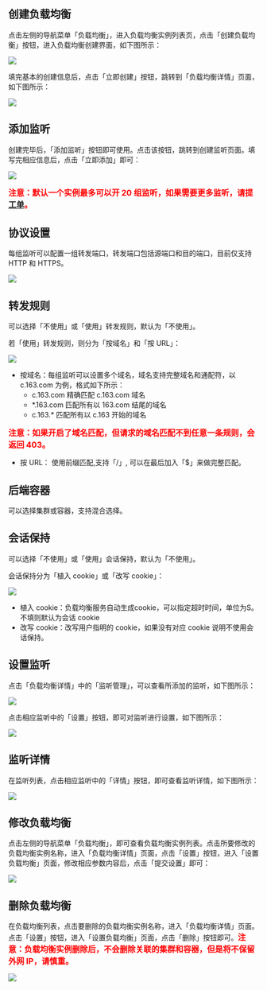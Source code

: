 ## 创建负载均衡

点击左侧的导航菜单「负载均衡」，进入负载均衡实例列表页，点击「创建负载均衡」按钮，进入负载均衡创建界面，如下图所示：

![]( ./image/创建负载均衡_创建负载均衡.png)

填完基本的创建信息后，点击「立即创建」按钮，跳转到「负载均衡详情」页面，如下图所示：

![](./image/创建负载均衡_负载均衡详情.png)

## 添加监听

创建完毕后，「添加监听」按钮即可使用。点击该按钮，跳转到创建监听页面。填写完相应信息后，点击「立即添加」即可：

![](./image/创建负载均衡_添加监听.png)

<font color=#FF0000 size=3>**注意：默认一个实例最多可以开 20 组监听，如果需要更多监听，请提 [工单](https://c.163.com/wiki/index.php?title=%E8%81%94%E7%B3%BB%E6%88%91%E4%BB%AC#.E5.B7.A5.E5.8D.95)。**</font>

## 协议设置

每组监听可以配置一组转发端口，转发端口包括源端口和目的端口，目前仅支持 HTTP 和 HTTPS。

![](./image/创建负载均衡_协议设置.png)

## 转发规则

可以选择「不使用」或「使用」转发规则，默认为「不使用」。

若「使用」转发规则，则分为「按域名」和「按 URL」：

![](./image/创建负载均衡_协议设置.png)

 * 按域名：每组监听可以设置多个域名，域名支持完整域名和通配符，以 c.163.com 为例，格式如下所示：
	* c.163.com 精确匹配 c.163.com 域名
	* *.163.com 匹配所有以 163.com 结尾的域名
	* c.163.* 匹配所有以 c.163 开始的域名
	
<font color=#FF0000 size=3>**注意：如果开启了域名匹配，但请求的域名匹配不到任意一条规则，会返回 403。**</font>
* 按 URL： 使用前缀匹配,支持「/」, 可以在最后加入「$」来做完整匹配。

## 后端容器

可以选择集群或容器，支持混合选择。

## 会话保持

可以选择「不使用」或「使用」会话保持，默认为「不使用」。

会话保持分为「植入 cookie」或「改写 cookie」：

![](./image/创建负载均衡_会话保持.png)

* 植入 cookie：负载均衡服务自动生成cookie，可以指定超时时间，单位为S。不填则默认为会话 cookie
* 改写 cookie：改写用户指明的 cookie，如果没有对应 cookie 说明不使用会话保持。
## 设置监听
点击「负载均衡详情」中的「监听管理」，可以查看所添加的监听，如下图所示：

![](./image/创建负载均衡_监听列表.png)

点击相应监听中的「设置」按钮，即可对监听进行设置，如下图所示：

![](./image/创建负载均衡_设置监听.png)

## 监听详情
在监听列表，点击相应监听中的「详情」按钮，即可查看监听详情，如下图所示：

![](./image/创建负载均衡_监听详情.png)

## 修改负载均衡
点击左侧的导航菜单「负载均衡」，即可查看负载均衡实例列表。点击所要修改的负载均衡实例名称，进入「负载均衡详情」页面，点击「设置」按钮，进入「设置负载均衡」页面，修改相应参数内容后，点击「提交设置」即可：

![](./image/创建负载均衡_设置负载均衡.png)

## 删除负载均衡
在负载均衡列表，点击要删除的负载均衡实例名称，进入「负载均衡详情」页面。点击「设置」按钮，进入「设置负载均衡」页面，点击「删除」按钮即可。<font color=#FF0000 size=3>**注意：负载均衡实例删除后，不会删除关联的集群和容器，但是将不保留外网 IP，请慎重。**</font>

![](./image/创建负载均衡_删除负载均衡.png)

  
